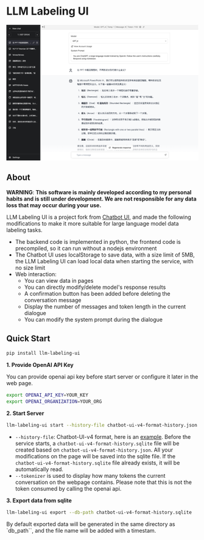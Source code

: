 # LLM Labeling UI

![LLM Labeling UI](assets/screenshot.png)

## About

**WARNING**: **This software is mainly developed according to my personal habits and is still under development. We are not responsible for any data loss that may occur during your use.**

LLM Labeling UI is a project fork from [Chatbot UI](https://github.com/mckaywrigley/chatbot-ui), and made the following modifications to make it more suitable for large language model data labeling tasks.

- The backend code is implemented in python, the frontend code is precompiled, so it can run without a nodejs environment
- The Chatbot UI uses localStorage to save data, with a size limit of 5MB, the LLM Labeling UI can load local data when starting the service, with no size limit
- Web interaction:
  - You can view data in pages
  - You can directly modify/delete model's response results
  - A confirmation button has been added before deleting the conversation message
  - Display the number of messages and token length in the current dialogue
  - You can modify the system prompt during the dialogue

## Quick Start

```bash
pip install llm-labeling-ui
```

**1. Provide OpenAI API Key**

You can provide openai api key before start server or configure it later in the web page.

```bash
export OPENAI_API_KEY=YOUR_KEY
export OPENAI_ORGANIZATION=YOUR_ORG
```

**2. Start Server**

```bash
llm-labeling-ui start --history-file chatbot-ui-v4-format-history.json --tokenizer meta-llama/Llama-2-7b
```

- `--history-file`: Chatbot-UI-v4 format, here is an [example](./assets/chatbot_ui_example_history_file.json). Before the service starts, a `chatbot-ui-v4-format-history.sqlite` file will be created based on `chatbot-ui-v4-format-history.json`. All your modifications on the page will be saved into the sqlite file. If the `chatbot-ui-v4-format-history.sqlite` file already exists, it will be automatically read.
- `--tokenizer` is used to display how many tokens the current conversation on the webpage contains. Please note that this is not the token consumed by calling the openai api.

**3. Export data from sqlite**

```bash
llm-labeling-ui export --db-path chatbot-ui-v4-format-history.sqlite
```

By default exported data will be generated in the same directory as `db_path``, and the file name will be added with a timestam.
